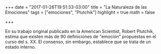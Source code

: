 +++
date = "2017-01-26T19:51:33-03:00"
title = "La Naturaleza de las Emociones"
tags = ["emociones", "Plutchik"]
highlight = true
math = false

+++

En su trabajo original publicado en la American Scientist, Robert Plutchik, estima que existen más de 90 definiciones de "emoción" propuestas en el curso del s. XX. El consenso, sin embargo, establece que se trata de un estado interno. 
